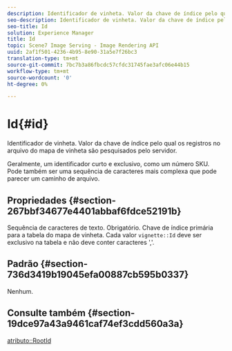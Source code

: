 ```yaml
---
description: Identificador de vinheta. Valor da chave de índice pelo qual os registros no arquivo do mapa de vinheta são pesquisados pelo servidor.
seo-description: Identificador de vinheta. Valor da chave de índice pelo qual os registros no arquivo do mapa de vinheta são pesquisados pelo servidor.
seo-title: Id
solution: Experience Manager
title: Id
topic: Scene7 Image Serving - Image Rendering API
uuid: 2af1f501-4236-4b95-8e90-31a5e7f26bc3
translation-type: tm+mt
source-git-commit: 7bc7b3a86fbcdc57cfdc31745fae3afc06e44b15
workflow-type: tm+mt
source-wordcount: '0'
ht-degree: 0%

---
```



# Id{#id}

Identificador de vinheta. Valor da chave de índice pelo qual os registros no arquivo do mapa de vinheta são pesquisados pelo servidor.

Geralmente, um identificador curto e exclusivo, como um número SKU. Pode também ser uma sequência de caracteres mais complexa que pode parecer um caminho de arquivo.

## Propriedades {#section-267bbf34677e4401abbaf6fdce52191b}

Sequência de caracteres de texto. Obrigatório. Chave de índice primária para a tabela do mapa de vinheta. Cada valor `vignette::Id` deve ser exclusivo na tabela e não deve conter caracteres &#39;,&#39;.

## Padrão {#section-736d3419b19045efa00887cb595b0337}

Nenhum.

## Consulte também {#section-19dce97a43a9461caf74ef3cdd560a3a}

[atributo::RootId](../../../../../ir-api/material-cat/image-rendering-api-ref/c-ir-material-catalog/c-ir-attributes-reference/r-ir-rootid.md#reference-54b42b7125824be593378c1accb70d5a)
